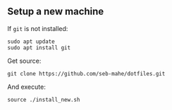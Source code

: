 ## Setup a new machine

If `git` is not installed:

```
sudo apt update
sudo apt install git
```

Get source:

```
git clone https://github.com/seb-mahe/dotfiles.git
```

And execute:

```
source ./install_new.sh
```

